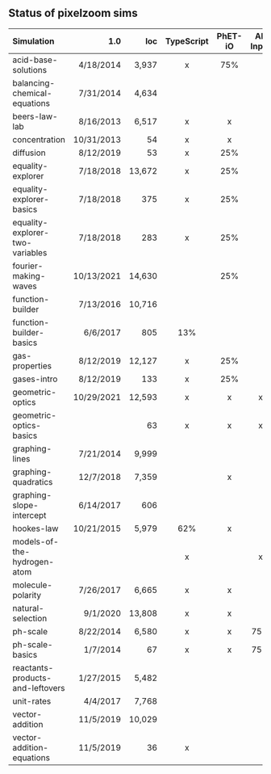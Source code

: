 ## Status of pixelzoom sims 

| Simulation                       |        1.0 |    loc | TypeScript | PhET-iO  | Alt Input  | UI Sound  | Dynamic Locale | Preferences | Color Profile |
|:---------------------------------|-----------:|-------:|:----------:|:--------:|:-----------:|:---------:|:--------------:|:---:|:---:|
| acid-base-solutions              |  4/18/2014 |  3,937 |          x |   75%    |             |           |       x        | | |
| balancing-chemical-equations     |  7/31/2014 |  4,634 |            |          |             |           |       x        | | |
| beers-law-lab                    |  8/16/2013 |  6,517 |          x |    x     |             |           |       x        | x | |
| concentration                    | 10/31/2013 |     54 |          x |    x     |             |           |       x        | x | |
| diffusion                        |  8/12/2019 |     53 |          x |   25%    |             |           |       x        | x | x |
| equality-explorer                |  7/18/2018 | 13,672 |          x |   25%    |             |           |       x        | x | |
| equality-explorer-basics         |  7/18/2018 |    375 |          x |   25%    |             |           |       x        | x | |
| equality-explorer-two-variables  |  7/18/2018 |    283 |          x |   25%    |             |           |       x        | x | |
| fourier-making-waves             | 10/13/2021 | 14,630 |            |   25%    |             |           |      80%       | | x |
| function-builder                 |  7/13/2016 | 10,716 |            |          |             |           |      80%       | | |
| function-builder-basics          |   6/6/2017 |    805 |        13% |          |             |           |       x        | | |
| gas-properties                   |  8/12/2019 | 12,127 |          x |   25%    |             |           |       x        | x | x |
| gases-intro                      |  8/12/2019 |    133 |          x |   25%    |             |           |       x        | x | x |
| geometric-optics                 | 10/29/2021 | 12,593 |          x |    x     |      x      |     x     |       x        | x | x |
| geometric-optics-basics          |            |     63 |          x |    x     |      x      |     x     |       x        | x | x |
| graphing-lines                   |  7/21/2014 |  9,999 |            |          |             |           |                | | |
| graphing-quadratics              |  12/7/2018 |  7,359 |            |    x     |             |           |                | | |
| graphing-slope-intercept         |  6/14/2017 |    606 |            |          |             |           |       x        | | |
| hookes-law                       | 10/21/2015 |  5,979 |        62% |    x     |             |           |      25%       | | |
| models-of-the-hydrogen-atom      |            |        |          x |          |      x      |     x     |       x        | x | x |
| molecule-polarity                |  7/26/2017 |  6,665 |          x |    x     |             |           |       x        | x | |
| natural-selection                |   9/1/2020 | 13,808 |          x |    x     |             |           |       x        | | |
| ph-scale                         |  8/22/2014 |  6,580 |          x |    x     |     75%     | disabled  |       x        | x | |
| ph-scale-basics                  |   1/7/2014 |     67 |          x |    x     |     75%     | disabled  |       x        | x | |
| reactants-products-and-leftovers |  1/27/2015 |  5,482 |            |          |             |           |       x        | | |
| unit-rates                       |   4/4/2017 |  7,768 |            |          |             |           |       5%       | | |
| vector-addition                  |  11/5/2019 | 10,029 |            |          |             |           |                | | |
| vector-addition-equations        |  11/5/2019 |     36 |          x |          |             |           |       x        | | |
